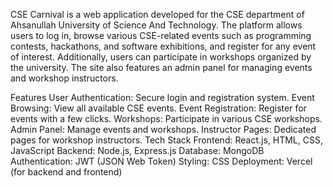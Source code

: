 CSE Carnival is a web application developed for the CSE department of Ahsanullah University of Science And Technology. The platform allows users to log in, browse various CSE-related events such as programming contests, hackathons, and software exhibitions, and register for any event of interest. Additionally, users can participate in workshops organized by the university. The site also features an admin panel for managing events and workshop instructors.

Features
User Authentication: Secure login and registration system.
Event Browsing: View all available CSE events.
Event Registration: Register for events with a few clicks.
Workshops: Participate in various CSE workshops.
Admin Panel: Manage events and workshops.
Instructor Pages: Dedicated pages for workshop instructors.
Tech Stack
Frontend: React.js, HTML, CSS, JavaScript
Backend: Node.js, Express.js
Database: MongoDB
Authentication: JWT (JSON Web Token)
Styling: CSS
Deployment: Vercel (for backend and frontend)
